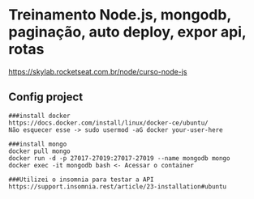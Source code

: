 # Treinamento Node.js, mongodb, paginação, auto deploy, expor api, rotas
https://skylab.rocketseat.com.br/node/curso-node-js

## Config project
```
###install docker 
https://docs.docker.com/install/linux/docker-ce/ubuntu/
Não esquecer esse -> sudo usermod -aG docker your-user-here

###install mongo
docker pull mongo
docker run -d -p 27017-27019:27017-27019 --name mongodb mongo
docker exec -it mongodb bash <- Acessar o container

###Utilizei o insomnia para testar a API
https://support.insomnia.rest/article/23-installation#ubuntu
```
